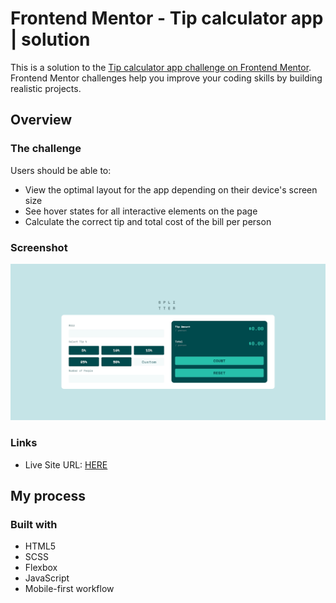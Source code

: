 # Frontend Mentor - Tip calculator app | solution

This is a solution to the [Tip calculator app challenge on Frontend Mentor](https://www.frontendmentor.io/challenges/tip-calculator-app-ugJNGbJUX). Frontend Mentor challenges help you improve your coding skills by building realistic projects.

## Overview

### The challenge

Users should be able to:

- View the optimal layout for the app depending on their device's screen size
- See hover states for all interactive elements on the page
- Calculate the correct tip and total cost of the bill per person

### Screenshot

![](./screenshot.jpg)

### Links

- Live Site URL: [HERE](https://radoslawlagan.github.io/Tip-calculator-app/)

## My process

### Built with

- HTML5
- SCSS
- Flexbox
- JavaScript
- Mobile-first workflow
